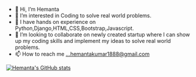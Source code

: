 - 👋 Hi, I’m Hemanta
- 👀 I’m interested in Coding to solve real world problems.
- 🌱 I have hands on experience on Python,Django,HTML,CSS,Bootstrap,Javascript.
- 💞️ I’m looking to collaborate on newly created startup where I can show up my coding skills and implement my ideas to solve real world problems.
- 📫 How to reach me ...hemantakumar1888@gmail.com

<!---
Hemanta1888/Hemanta1888 is a ✨ special ✨ repository because its `README.md` (this file) appears on your GitHub profile.
You can click the Preview link to take a look at your changes.
--->
[![Hemanta's GitHub stats](https://github-readme-stats.vercel.app/api?username=Hemanta1888)](https://github.com/Hemanta1888/github-readme-stats&show_icons=true)
